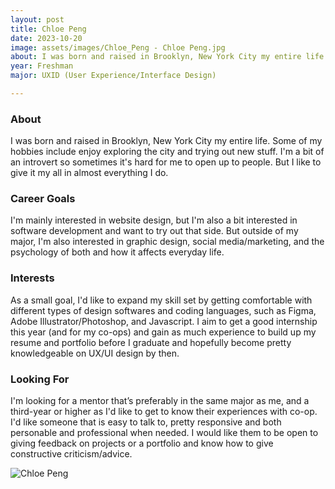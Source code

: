 ```yaml
---
layout: post
title: Chloe Peng 
date: 2023-10-20
image: assets/images/Chloe_Peng - Chloe Peng.jpg
about: I was born and raised in Brooklyn, New York City my entire life. Some of my hobbies include enjoy exploring the city and trying out new stuff. I'm a bit of an introvert so sometimes it's hard for me to open up to people. But I like to give it my all in almost everything I do.
year: Freshman
major: UXID (User Experience/Interface Design)

---
```


### About

I was born and raised in Brooklyn, New York City my entire life. Some of my hobbies include enjoy exploring the city and trying out new stuff. I'm a bit of an introvert so sometimes it's hard for me to open up to people. But I like to give it my all in almost everything I do.

### Career Goals

I'm mainly interested in website design, but I'm also a bit interested in software development and want to try out that side. But outside of my major, I'm also interested in graphic design, social media/marketing, and the psychology of both and how it affects everyday life. 

### Interests

As a small goal, I'd like to expand my skill set by getting comfortable with different types of design softwares and coding languages, such as Figma, Adobe Illustrator/Photoshop, and Javascript. I aim to get a good internship this year (and for my co-ops) and gain as much experience to build up my resume and portfolio before I graduate and hopefully become pretty knowledgeable on UX/UI design by then. 

### Looking For

I'm looking for a mentor that’s preferably in the same major as me, and a third-year or higher as I'd like to get to know their experiences with co-op. I'd like someone that is easy to talk to, pretty responsive and both personable and professional when needed. I would like them to be open to giving feedback on projects or a portfolio and know how to give constructive criticism/advice. 

<div class="text-center my-5">
    <img src="https://sase-drexel.github.io/mentorship-2023/assets/images/Chloe_Peng - Chloe Peng.jpg" alt="Chloe Peng" class="rounded post-img" />
</div>
